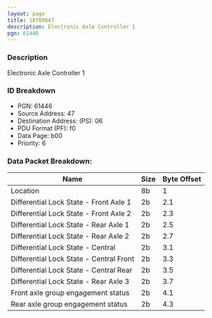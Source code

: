 ```yaml
---
layout: page
title: 18f00647
description: Electronic Axle Controller 1
pgn: 61446
---
```


### Description

Electronic Axle Controller 1

### ID Breakdown
* PGN: 61446
* Source Address: 47
* Destination Address: (PS): 06
* PDU Format (PF): f0
* Data Page: b00
* Priority: 6
### Data Packet Breakdown:

| Name | Size | Byte Offset |
| ---- | ---- | ----------- |
| Location | 8b | 1 |
| Differential Lock State - Front Axle 1 | 2b | 2.1 |
| Differential Lock State - Front Axle 2 | 2b | 2.3 |
| Differential Lock State - Rear Axle 1 | 2b | 2.5 |
| Differential Lock State - Rear Axle 2 | 2b | 2.7 |
| Differential Lock State - Central | 2b | 3.1 |
| Differential Lock State - Central Front | 2b | 3.3 |
| Differential Lock State - Central Rear | 2b | 3.5 |
| Differential Lock State - Rear Axle 3 | 2b | 3.7 |
| Front axle group engagement status | 2b | 4.1 |
| Rear axle group engagement status | 2b | 4.3 |
